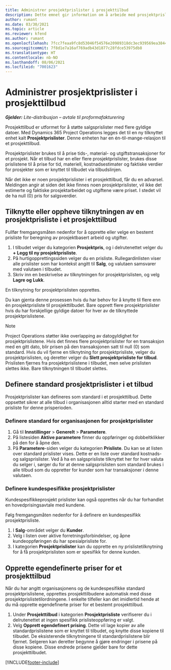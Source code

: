 ```yaml
---
title: Administrer prosjektprislister i prosjekttilbud
description: Dette emnet gir information om å arbeide med prosjektprislister i tilbud.
author: rumant
ms.date: 03/30/2021
ms.topic: article
ms.reviewer: kfend
ms.author: rumant
ms.openlocfilehash: 7fcc7feaa9fc8d53046f54576e20989318dc3ec939569ea3844b18097512a24b
ms.sourcegitcommit: 7f8d1e7a16af769adb43d1877c28fdce53975db8
ms.translationtype: HT
ms.contentlocale: nb-NO
ms.lasthandoff: 08/06/2021
ms.locfileid: "7001623"
---
```

# <a name="manage-project-price-lists-on-project-quotes"></a>Administrer prosjektprislister i prosjekttilbud 

_**Gjelder:** Lite-distribusjon – avtale til proformafakturering_

Prosjekttilbud er utformet for å støtte salgsprislister med flere gyldige datoer. Med Dynamics 365 Project Operations legges det til en ny tilknyttet enhet kalt **Prosjektprislister**. Denne enheten har en én-til-mange-relasjon til et prosjekttilbud.

Prosjektprislister brukes til å prise tids-, material- og utgiftstransaksjoner for et prosjekt. Når et tilbud har en eller flere prosjektprislister, brukes disse prislistene til å prise for tid, materiell, kostnadsestimater og faktiske verdier for prosjekter som er knyttet til tilbudet via tilbudslinjen.

Når det ikke er noen prosjektprislister i et prosjekttilbud, får du en advarsel. Meldingen angir at siden det ikke finnes noen prosjektprislister, vil ikke det estimerte og faktiske prosjektarbeidet og utgiftene være priset. I stedet vil de ha null (0) pris for salgsverdier.

## <a name="associate-or-disassociate-a-project-price-list-on-a-project-quote"></a>Tilknytte eller oppheve tilknytningen av en prosjektprisliste i et prosjekttilbud

Fullfør fremgangsmåten nedenfor for å opprette eller velge en bestemt prisliste for beregning av prosjektbasert arbeid og utgifter.

1. I tilbudet velger du kategorien **Prosjektpris**, og i delrutenettet velger du **+ Legg til ny prosjektprisliste**.
2. På hurtigopprettingssiden velger du en prisliste. Rullegardinlisten viser alle prislister som har kontekst angitt til **Salg**, og valutaen samsvarer med valutaen i tilbudet.
4. Skriv inn en beskrivelse av tilknytningen for prosjektprislisten, og velg **Lagre og Lukk**.

En tilknytning for prosjektprislisten opprettes.

Du kan gjenta denne prosessen hvis du har behov for å knytte til flere enn én prosjektprisliste til prosjekttilbudet. Bare opprett flere prosjektprislister hvis du har forskjellige gyldige datoer for hver av de tilknyttede prosjektprislistene.

> [!NOTE]
> Project Operations støtter ikke overlapping av datogyldighet for prosjektprislistene. Hvis det finnes flere prosjektprislister for en transaksjon med en gitt dato, blir prisen på den transaksjonen satt til null (0) som standard.
Hvis du vil fjerne en tilknytning for prosjektprisliste, velger du prosjektprislisten, og deretter velger du **Slett prosjektprisliste for tilbud**. Prislisten fjernes fra prosjektprislistene i tilbudet, men selve prislisten slettes ikke. Bare tilknytningen til tilbudet slettes.

## <a name="set-up-default-project-price-lists-on-a-quote"></a>Definere standard prosjektprislister i et tilbud

Prosjektprislister kan defineres som standard i et prosjekttilbud. Dette oppsettet sikrer at alle tilbud i organisasjonen alltid starter med en standard prisliste for denne prisperioden.

### <a name="set-up-organizational-default-for-project-price-lists"></a>Definere standard for organisasjonen for prosjektprislister

1. Gå til **Innstillinger** > **Generelt** > **Parametere**.
2. På listesiden **Aktive parametere** finner du oppføringer og dobbeltklikker på den for å åpne den. 
3. På **Parametere**-siden velger du kategorien **Prisliste**. Du kan se at listen over standard prislister vises. Dette er en liste over standard kostnads- og salgsprislister. Ved å ha en salgsprisliste tilknyttet her for hver valuta du selger i, sørger du for at denne salgsprislisten som standard brukes i alle tilbud som du oppretter for kunder som har transaksjoner i denne valutaen.

### <a name="set-up-customer-specific-project-price-lists"></a>Definere kundespesifikke prosjektprislister

Kundespesifikkeprosjekt prislister kan også opprettes når du har forhandlet en hovedprisingsavtale med kundene.

Følg fremgangsmåten nedenfor for å definere en kundespesifikk prosjektprisliste.

1. I **Salg**-området velger du **Kunder**.
2. Velg i listen over aktive forretningsforbindelser, og åpne kundeoppføringen du har spesialprisliste for.
3. I kategorien **Prosjektprislister** kan du opprette en ny prislistetilknytning for å få prosjektprislisten som er spesifikk for denne kunden.

## <a name="create-custom-pricing-on-a-project-quote"></a>Opprette egendefinerte priser for et prosjekttilbud

Når du har angitt organisasjonens og de kundespesifikke standard prosjektprislistene, opprettes prosjekttilbudene automatisk med disse prosjektprislistetilordningene. I enkelte tilfeller kan det imidlertid hende at du må opprette egendefinerte priser for et bestemt prosjekttilbud. 

1. Under **Prosjekttilbud** i kategorien **Prosjektprisliste** verifiserer du i delrutenettet at ingen spesifikk prislisteoppføring er valgt.
2. Velg **Opprett egendefinert prising**. Dette vil lage kopier av alle standardprislistene som er knyttet til tilbudet, og knytte disse kopiene til tilbudet. De eksisterende tilknytningene til standardprislistene blir fjernet. Selgeren kan deretter begynne å gjøre endringer i prisene på disse kopiene. Disse endrede prisene gjelder bare for dette prosjekttilbudet.


[!INCLUDE[footer-include](../../includes/footer-banner.md)]
